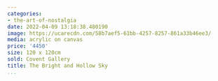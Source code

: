 ```yaml
---
categories:
- the-art-of-nostalgia
date: 2022-04-09 13:18:38.480190
image: https://ucarecdn.com/58b7aef5-61bb-4257-8257-861a33b46ee3/
media: acrylic on canvas
price: '4450'
size: 120 x 120cm
sold: Covent Gallery
title: The Bright and Hollow Sky
...
```

